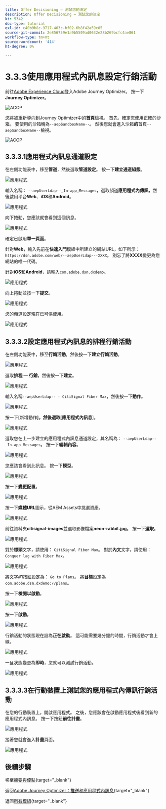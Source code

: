 ```yaml
---
title: Offer Decisioning — 測試您的決定
description: Offer Decisioning — 測試您的決定
kt: 5342
doc-type: tutorial
exl-id: c40b9b8c-9717-403c-bf02-6b8f42a59c05
source-git-commit: 2e856759e1a9b5509ad0632e28b269bcfc4ae861
workflow-type: tm+mt
source-wordcount: '414'
ht-degree: 0%

---
```


# 3.3.3使用應用程式內訊息設定行銷活動

前往[Adobe Experience Cloud](https://experience.adobe.com)登入Adobe Journey Optimizer。 按一下&#x200B;**Journey Optimizer**。

![ACOP](./../../../../modules/delivery-activation/ajo-b2c/ajob2c-1/images/acophome.png)

您將被重新導向到Journey Optimizer中的&#x200B;**首頁**&#x200B;檢視。 首先，確定您使用正確的沙箱。 要使用的沙箱稱為`--aepSandboxName--`。 然後您就會進入沙箱&#x200B;**的**&#x200B;首頁`--aepSandboxName--`檢視。

![ACOP](./../../../../modules/delivery-activation/ajo-b2c/ajob2c-1/images/acoptriglp.png)

## 3.3.3.1應用程式內訊息通道設定

在左側功能表中，移至&#x200B;**管道**，然後選取&#x200B;**管道設定**。 按一下&#x200B;**建立通道組態**。

![應用程式](./images/inapp1.png)

輸入名稱： `--aepUserLdap--_In-app_Messages`，選取頻道&#x200B;**應用程式內傳訊**，然後啟用平台&#x200B;**Web**、**iOS**&#x200B;和&#x200B;**Android**。

![應用程式](./images/inapp2.png)

向下捲動，您應該就會看到這個訊息。

![應用程式](./images/inapp3.png)

確定已啟用&#x200B;**單一頁面**。

針對&#x200B;**Web**，輸入先前在&#x200B;**快速入門**&#x200B;模組中所建立的網站URL，如下所示： `https://dsn.adobe.com/web/--aepUserLdap---XXXX`。 別忘了將&#x200B;**XXXX**&#x200B;變更為您網站的唯一代碼。

針對&#x200B;**iOS**&#x200B;和&#x200B;**Android**，請輸入`com.adobe.dsn.dxdemo`。

![應用程式](./images/inapp4.png)

向上捲動並按一下&#x200B;**提交**。

![應用程式](./images/inapp5.png)

您的頻道設定現在已可供使用。

![應用程式](./images/inapp6.png)

## 3.3.3.2設定應用程式內訊息的排程行銷活動

在左側功能表中，移至&#x200B;**行銷活動**，然後按一下&#x200B;**建立行銷活動**。

![應用程式](./images/inapp7.png)

選取&#x200B;**排程 — 行銷**，然後按一下&#x200B;**建立**。

![應用程式](./images/inapp8.png)

輸入名稱`--aepUserLdap-- - CitiSignal Fiber Max`，然後按一下&#x200B;**動作**。

![應用程式](./images/inapp9.png)

按一下[新增動作&#x200B;**]，然後選取[應用程式內訊息**]。**&#x200B;**

![應用程式](./images/inapp10.png)

選取您在上一步建立的應用程式內訊息通道設定，其名稱為： `--aepUserLdap--_In-app_Messages`。 按一下&#x200B;**編輯內容**。

![應用程式](./images/inapp11.png)

您應該會看到此訊息。 按一下&#x200B;**模型**。

![應用程式](./images/inapp12.png)

按一下&#x200B;**變更配置**。

![應用程式](./images/inapp13.png)

按一下&#x200B;**媒體URL**&#x200B;圖示，從AEM Assets中挑選資產。

![應用程式](./images/inapp14.png)

前往資料夾&#x200B;**citisignal-images**&#x200B;並選取影像檔案&#x200B;**neon-rabbit.jpg**。 按一下&#x200B;**選取**。

![應用程式](./images/inapp15.png)

對於&#x200B;**標頭**&#x200B;文字，請使用： `CitiSignal Fiber Max`。
對於&#x200B;**內文**&#x200B;文字，請使用： `Conquer lag with Fiber Max`。

![應用程式](./images/inapp16.png)

將文字&#x200B;**#1**&#x200B;按鈕設定為： `Go to Plans`。
將&#x200B;**目標**&#x200B;設定為`com.adobe.dsn.dxdemo://plans`。

按一下&#x200B;**檢閱以啟動**。

![應用程式](./images/inapp17.png)

按一下&#x200B;**啟動**。

![應用程式](./images/inapp18.png)

行銷活動的狀態現在設為&#x200B;**正在啟動**。 這可能需要幾分鐘的時間，行銷活動才會上線。

![應用程式](./images/inapp19.png)

一旦狀態變更為&#x200B;**即時**，您就可以測試行銷活動。

![應用程式](./images/inapp20.png)

## 3.3.3.3在行動裝置上測試您的應用程式內傳訊行銷活動

在您的行動裝置上，開啟應用程式。 之後，您應該會在啟動應用程式後看到新的應用程式內訊息。 按一下按鈕&#x200B;**前往計畫**。

![應用程式](./images/inapp21.png)

接著您就會進入&#x200B;**計畫**&#x200B;頁面。

![應用程式](./images/inapp22.png)

## 後續步驟

移至[摘要與優點](./summary.md){target="_blank"}

返回[Adobe Journey Optimizer：推送和應用程式內訊息](ajopushinapp.md){target="_blank"}

返回[所有模組](./../../../../overview.md){target="_blank"}
